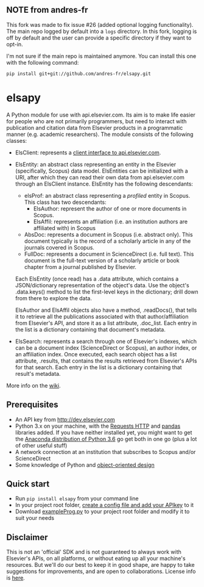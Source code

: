 ## NOTE from andres-fr

This fork was made to fix issue #26 (added optional logging functionality).
The main repo logged by default into a `logs` directory. In this fork, logging is off by default and the user can provide a specific directory if they want to opt-in.

I'm not sure if the main repo is maintained anymore. You can install this one with the following command:

```
pip install git+git://github.com/andres-fr/elsapy.git
```


# elsapy

A Python module for use with api.elsevier.com. Its aim is to make life easier for people who are not primarily programmers, but need to interact with publication and citation data from Elsevier products in a programmatic manner (e.g. academic researchers). The module consists of the following classes:

* ElsClient: represents a [client interface to api.elsevier.com](https://github.com/ElsevierDev/elsapy/wiki/Establishing-an-API-interface-for-your-program).
* ElsEntity: an abstract class representing an entity in the Elsevier (specifically, Scopus) data model. ElsEntities can be initialized with a URI, after which they can read their own data from api.elsevier.com through an ElsClient instance. ElsEntity has the following descendants:
	* elsProf: an abstract class representing a _profiled_ entity in Scopus. This class has two descendants:
		* ElsAuthor: represent the author of one or more documents in Scopus.
		* ElsAffil: represents an affiliation (i.e. an institution authors are affiliated with) in Scopus
	* AbsDoc: represents a document in Scopus (i.e. abstract only). This document typically is the record of a scholarly article in any of the journals covered in Scopus.
	* FullDoc: represents a document in ScienceDirect (i.e. full text). This document is the full-text version of a scholarly article or book chapter from a journal published by Elsevier.

	Each ElsEntity (once read) has a .data attribute, which contains a JSON/dictionary representation of the object's data. Use the object's .data.keys() method to list the first-level keys in the dictionary; drill down from there to explore the data.

	ElsAuthor and ElsAffil objects also have a method, .readDocs(), that tells it to retrieve all the publications associated with that author/affiliation from Elsevier's API, and store it as a list attribute, .doc_list. Each entry in the list is a dictionary containing that document's metadata.
* ElsSearch: represents a search through one of Elsevier's indexes, which can be a document index (ScienceDirect or Scopus), an author index, or an affiliation index. Once executed, each search object has a list attribute, .results, that contains the results retrieved from Elsevier's APIs for that search. Each entry in the list is a dictionary containing that result's metadata.

More info on the [wiki](https://github.com/ElsevierDev/elsapy/wiki).

## Prerequisites
*   An API key from http://dev.elsevier.com
*   Python 3.x on your machine, with the [Requests HTTP](http://docs.python-requests.org/) and [pandas](https://pandas.pydata.org/) libraries added. If you have neither installed yet, you might want to get the [Anaconda distribution of Python 3.6](https://www.continuum.io/downloads) go get both in one go (plus a lot of other useful stuff)
*   A network connection at an institution that subscribes to Scopus and/or ScienceDirect
*   Some knowledge of Python and [object-oriented design](https://en.wikipedia.org/wiki/Object-oriented_design)

## Quick start
*   Run `pip install elsapy` from your command line
*   In your project root folder, [create a config file and add your APIkey](https://github.com/ElsevierDev/elsapy/blob/master/CONFIG.md) to it
*	Download [exampleProg.py](https://raw.githubusercontent.com/ElsevierDev/elsapy/master/exampleProg.py) to your project root folder and modify it to suit your needs

## Disclaimer
This is not an 'official' SDK and is not guaranteed to always work with Elsevier's APIs, on all platforms, or without eating up all your machine's resources. But we'll do our best to keep it in good shape, are happy to take suggestions for improvements, and are open to collaborations. License info is [here](https://github.com/ElsevierDev/elsapy/blob/master/LICENSE.md).
